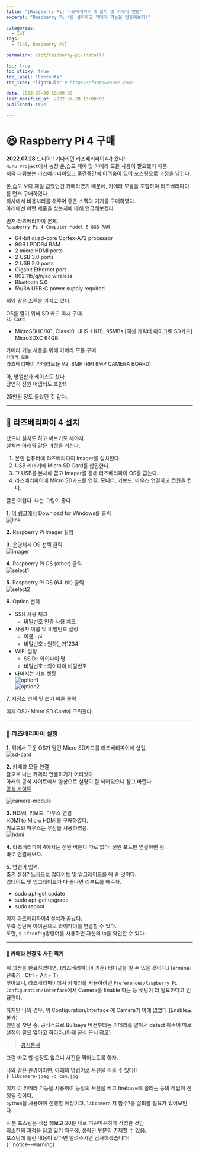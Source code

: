 ```yaml
---
title: "[Raspberry Pi] 라즈베리파이 4 설치 및 카메라 연동"  
excerpt: "Raspberry Pi 4를 설치하고 카메라 기능을 연동해보자!"

categories:
  - IoT
tags:
  - [IoT, Raspberry Pi]

permalink: /iot/raspberry-pi-install/

toc: true
toc_sticky: true
toc_label: "Contents"
toc_icon: "lightbulb" # https://fontawesome.com/
 
date: 2022-07-28 10:00:00
last_modified_at: 2022-07-28 10:00:00
published: true

---  
```


# 😆 Raspberry Pi 4 구매  

**2022.07.28** 드디어!! 기다리던 라즈베리파이4가 왔다!!  
`Nuru Project`에서 농장 온,습도 제어 및 카메라 모듈 사용이 필요했기 때문.  
처음 다뤄보는 라즈베리파이였고 중간중간에 어려움이 있어 포스팅으로 과정을 남긴다.  

온,습도 보다 제일 급했던건 카메라였기 때문에, 카메라 모듈을 포함하여 라즈베리파이를 먼저 구매하였다.  
회사에서 비용처리를 해주어 좋은 스펙의 기기를 구매하였다.  
아래에선 어떤 제품을 샀는지에 대해 언급해보겠다.  

먼저 라즈베리파이 본체.  
`Raspberry Pi 4 Computer Model B 8GB RAM`  
- 64-bit quad-core Cortex-A72 processor
- 8GB LPDDR4 RAM
- 2 micro HDMI ports
- 2 USB 3.0 ports
- 2 USB 2.0 ports
- Gigabit Ethernet port
- 802.11b/g/n/ac wireless
- Bluetooth 5.0
- 5V/3A USB-C power supply required

위와 같은 스펙을 가지고 있다.  

OS를 깔기 위해 SD 카드 역시 구매.  
`SD Card`
- MicroSDHC/XC, Class10, UHS-I (U1), 95MBs [액센 캐릭터 마이크로 SD카드] MicroSDXC 64GB  

카메라 기능 사용을 위해 카메라 모듈 구매  
`카메라 모듈`  
라즈베리파이 카메라모듈 V2, 8MP (RPI 8MP CAMERA BOARD)  

아, 방열판과 케이스도 샀다.  
당연히 전원 어댑터도 포함!!   

25만원 정도 들었던 것 같다.  

---  

## 🐣 라즈베리파이 4 설치

샀으니 설치도 하고 써보기도 해야지.  
설치는 아래와 같은 과정을 거친다.  

1. 본인 컴퓨터에 라즈베리파이 Imager를 설치한다.  
1. USB 리더기에 Micro SD Card를 삽입한다.
1. 그 USB를 본체에 꼽고 Imager를 통해 라즈베리파이 OS를 굽는다.    
1. 라즈베리파이에 Micro SD카드를 연결, 모니터, 키보드, 마우스 연결하고 전원을 킨다.  

글은 어렵다. 나는 그림이 좋다.  

**1.** [이 링크에서](https://www.raspberrypi.com/software/) Download for Windows를 클릭  
![link](/assets/images/post_img/iot/raspberry-pi-install/link.JPG)  

**2.** Raspberry Pi Imager 실행  

**3.** 운영체제 OS 선택 클릭  
![imager](/assets/images/post_img/iot/raspberry-pi-install/imager.JPG)  

**4.** Raspberry Pi OS (other) 클릭  
![select1](/assets/images/post_img/iot/raspberry-pi-install/select1.JPG)  

**5.** Raspberry Pi OS (64-bit) 클릭  
![select2](/assets/images/post_img/iot/raspberry-pi-install/select2.JPG)  

**6.** Option 선택  
- SSH 사용 체크 
  - 비밀번호 인증 사용 체크  
- 사용자 이름 및 비밀번호 설정  
  - 이름 : pi  
  - 비밀번호 : 원하는거1234  
- WIFI 설정  
  - SSID : 와이파이 명  
  - 비밀번호 : 와이파이 비밀번호  
- 나머지는 기본 셋팅  
![option1](/assets/images/post_img/iot/raspberry-pi-install/option1.JPG)  
![option2](/assets/images/post_img/iot/raspberry-pi-install/option2.JPG)  

**7.** 저장소 선택 및 쓰기 버튼 클릭  

이제 OS가 Micro SD Card에 구워졌다. 

---  

### 🍓 라즈베리파이 실행  

**1.** 위에서 구운 OS가 담긴 Micro SD카드를 라즈베리파이에 삽입.  
![sd-card](/assets/images/post_img/iot/raspberry-pi-install/sd-card.JPG)  

**2.** 카메라 모듈 연결  
참고로 나는 카메라 연결하기가 어려웠다.  
아래의 공식 사이트에서 영상으로 설명이 잘 되어있으니 참고 바란다.  
[공식 사이트](https://projects.raspberrypi.org/en/projects/getting-started-with-picamera/2)  

![camera-module](/assets/images/post_img/iot/raspberry-pi-install/camera-module.JPG)  

**3.** HDMI, 키보드, 마우스 연결  
HDMI to Micro HDMI를 구매하였다.  
키보드와 마우스는 무선을 사용하였음.  
![hdmi](/assets/images/post_img/iot/raspberry-pi-install/hdmi.JPG)  

**4.** 라즈베리파이 4에서는 전원 버튼이 따로 없다. 전원 포트만 연결하면 됨.  
바로 연결해보자.  

**5.** 명령어 입력.  
초기 설정? 느낌으로 업데이트 및 업그레이드를 해 줄 것이다.  
업데이트 및 업그레이드가 다 끝나면 리부트를 해주자.  
- sudo apt-get update
- sudo apt-get upgrade
- sudo reboot

이제 라즈베리파이4 설치가 끝났다.  
우측 상단에 아이콘으로 와이파이를 연결할 수 있다.  
또한, `$ ifconfig`명령어를 사용하면 자신의 ip를 확인할 수 있다.  

---  

#### 📸 카메라 연결 및 사진 찍기

위 과정을 완료하였다면, (라즈베리파이4 기준) 터미널을 킬 수 있을 것이다.(Terminal 단축키 : Ctrl + Alt + T)  
찾아보니, 라즈베리파이에서 카메라를 사용하려면 `Preferences/Raspberry Pi Configuration/Interface`에서 Camera를 Enable 하는 등 셋팅이 더 필요하다고 언급한다.  

하지만 나의 경우, 위 Configuration/Interface 에 Camera가 아예 없었다.(Enable도 불가)  
원인을 찾던 중, 공식적으로 Bullseye 버전부터는 카메라를 알아서 detect 해주어 따로 설정이 필요 없다고 하더라.(아래 공식 문서 참고)  
> [공식문서](https://www.raspberrypi.com/documentation/accessories/camera.html#libcamera-and-libcamera-apps)  

그럼 따로 할 설정도 없으니 사진을 찍어보도록 하자.  

나와 같은 환경이라면, 아래의 명령어로 사진을 찍을 수 있다!!  
`$ libcamera-jpeg -o cam.jpg`  

이제 이 카메라 기능을 사용하여 농장의 사진을 찍고 firebase에 올리는 등의 작업이 진행될 것이다.  
`python`을 사용하여 진행할 예정이고, `libcamera` 저 함수?를 살펴볼 필요가 있어보인다.  

🔥 본 포스팅은 직접 해보고 20분 내로 따끈따끈하게 작성한 것임.  
최소한의 과정을 담고 있기 때문에, 생략된 부분이 존재할 수 있음.  
포스팅에 틀린 내용이 있다면 알려주시면 감사하겠습니다!  
{: .notice--warning}   
